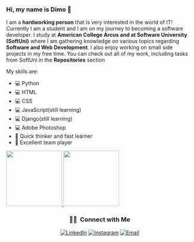 ### Hi, my name is Dimo 👋

<!--
**DimoDimchev/DimoDimchev** is a ✨ _special_ ✨ repository because its `README.md` (this file) appears on your GitHub profile.

-->
I am a **hardworking person** that is very interested in the world of IT! Currently I am a student and I am on my journey to becoming a software developer. I study at **American College Arcus and at Software University (SoftUni)** where I am gathering knowledge on various topics regarding **Software and Web Development**. I also enjoy working on small side projects in my free time. You can check out all of my work, including tasks from SoftUni in the **Repositories** section
  
  My skills are:
  - 💻  Python
  - 💻  HTML 
  - 💻  CSS  
  - 💻  JavaScript(still learning)
  - 💻  Django(still learning)
  - 💻  Adobe Photoshop
  - 🤔  Quick thinker and fast learner
  - 🤔  Excellent team player

  <a href="https://github.com/DimoDimchev">
    <img height="150em" src="https://github-readme-stats.vercel.app/api?username=DimoDimchev&theme=graywhite&show_icons=true" />
    <img height="150em" src="https://github-readme-stats.vercel.app/api/top-langs/?username=DimoDimchev&theme=graywhite&layout=compact" />
  </a>


<br/>
<h3 align="center"> 🤝🏻 &nbsp;Connect with Me </h3>

<p align="center">
<a href="https://www.linkedin.com/in/dimo-dimchev-a06143166/"><img alt="LinkedIn" src="https://img.shields.io/badge/LinkedIn-Dimo%20Dimchev%20-blue?style=flat-square&logo=linkedin"></a>
<a href="https://www.instagram.com/_haripotur/"><img alt="Instagram" src="https://img.shields.io/badge/Instagram-_haripotur-blue?style=flat-square&logo=instagram"></a>
<a href="ddimchev7@gmail.com"><img alt="Email" src="https://img.shields.io/badge/Email-ddimchev7@gmail.com-blue?style=flat-square&logo=gmail"></a>
</p>
